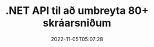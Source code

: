 ---
############################# Static ############################
layout: "product"
date: 2022-11-05T05:07:28
draft: false

product: "Conversion"
product_tag: "conversion"
platform: .NET
platform_tag: net

############################# Head ############################
head_title: "C# .NET Document Conversion API | Umbreyttu PDF Word Excel PPTX HTML myndum"
head_description: "C# .NET Document Conversion API. Umbreyttu PDF Word DOC DOCX, Excel töflureiknum PPT PPTX, HTML, PSD, MPT MPP, Email MSG EMLX, AutoCAD & myndskráarsnið."

############################# Header ############################
title: ".NET API til að umbreyta 80+ skráarsniðum"
description: "Einfalt API til að samþætta virkni skjala- og myndbreytinga í .NET forritum án þess að setja upp neinn utanaðkomandi hugbúnað."
button:
    enable: true
    icon: "fas fa-arrow-down"
    label: "Sækja ókeypis prufuáskrift"
    link: "https://downloads.groupdocs.com/conversion/net"

############################# SubMenu ############################
submenu:
    enable: true
    
    left:
        img_alt: "GroupDocs.Conversion for .NET"
        image: "https://www.groupdocs.cloud/templates/groupdocs/images/product-logos/groupdocs-conversion-net.png"
        product: "GroupDocs.Conversion"
        platform: ".NET"

    middle:
        button:
            # button loop
            - link: "#overview"
              text: "Yfirlit"

            # button loop
            - link: "#features"
              text: "Eiginleikar"

            # button loop
            - link: "#support"
              text: "Stuðningur"

            # button loop
            - link: "https://products.groupdocs.app/conversion"
              text: "Sýning í beinni"

            # button loop
            - link: "https://purchase.groupdocs.com/pricing/conversion/net"
              text: "Verðlag"

    right:
        link_download: "https://downloads.groupdocs.com/conversion"
        link_learn: "https://docs.groupdocs.com/conversion/net/"
        link_buy: "https://purchase.groupdocs.com"

############################# Overview ############################
overview:
    enable: true
    content: |
      GroupDocs.Conversion for .NET býður upp á einfalt sett af API, sem gerir forriturum kleift að smíða öflug skjalabreytingarforrit í C#, ASP.NET og annarri .NET tengdri tækni. GroupDocs.Conversion for .NET API veitir notendum þínum skjótan, skilvirkan og áreiðanlegan skráabreytingarlausn. Það styður að framkvæma nákvæmar umbreytingar á öllum vinsælum viðskiptaskjalasniðum, þar á meðal: PDF, HTML, tölvupósti, Microsoft Word skjölum, Excel töflureiknum, PowerPoint kynningum, Project, Photoshop, CorelDraw, AutoCAD, skýringarmyndum, rastermyndaskráarsniðum og margt fleira. Skjalabreytirasafnið greinir sjálfkrafa upprunaskjalssnið og gefur þér alla stjórn á því að breyta annaðhvort öllu skjalinu eða tilteknum síðum í viðkomandi úttakssnið. Það er auðveldara að skipta út leturgerðum sem vantar fyrir valið og bæta texta- eða myndvatnsmerkjum við hvaða skjalasíðu sem er.

      GroupDocs.Conversion for .NET er hægt að nota til að þróa forrit í hvaða þróunarumhverfi sem er sem miðar á .NET vettvang. Það er samhæft við öll .NET byggð tungumál og styður vinsæl stýrikerfi (Windows, Linux, MacOS) þar sem hægt er að setja upp Mono eða .NET ramma (þar á meðal .NET Core).
    tabs:
      enable: true
      
      ## TAB ONE ##
      tab_one:
        description: |
          Eftirfarandi er yfirlit yfir GroupDocs.Conversion for .NET:
        
        right:
          enable: true
          icon: "fab fa-html5"
          title: "Yfirlit"
          content: |
            * Greina skráartegund sjálfkrafa
            * Umbreyttu skjölum
            * Umbreyttu kynningum
            * Umbreyttu töflureiknum
            * Umbreyttu rastermyndum
            * Umbreyttu PDF skjölum
            * Umbreyttu öðrum sniðum
            * Notaðu vatnsmerki
            * Tilgreindu lykilorð skrár
            * Sérsníddu viðskipti

      ## TAB TWO ##
      tab_two:
        description: |
          GroupDocs.Conversion for .NET styður umbreytingu á milli allra vinsælra og algengra [skjalaskráasniða](https://docs.groupdocs.com/conversion/net/supported-document-formats/).

        left:
          enable: true
          table:
            # table loop
            - title: "Umbreyta úr:"
              content: |
                * **Skjöl**: DOC, DOCX, DOCM, DOT, DOTX, DOTM, RTF, TXT, ODT, OTT
                * **Töflureiknar**: XLS, XLSX, XLSM, XLSB, CSV, XLS2003, ODS, TSV, XLT, XLTX, XLTM, XLAM, FODS, SXC
                * **Kynningar**: PPT, PPTX, PPS, PPSX, ODP, POT, POTX, POTM, PPTM, PPSM, FODP
                * **Myndir**: TIF, TIFF, JPG, JPEG, PNG, GIF, BMP, ICO, DIB, JPC, JPEG-LS, JPEG2000
                * **Færanlegt**: PDF, XPS, OXPS, EPUB
                * **HTML**: HTM, HTML, MHTML
                * **Metaskrár**: EMZ, WMZ
                * **PhotoShop**: PSD
                * **Verkefni**: MPP, MPT, MPX
                * **Outlook**: PST, OST
                * **Tölvupóstur**: MSG, EML, EMLX
                * **Skýringarmyndir**: VSD, VSDX, VSDM, VSS, VSSM, VST, VSTM, VSX, VTX, VDW, VDX, SVG, SVGZ
                * **AutoCAD**: DXF, DWG, DWF, STL, IFC, DWT
                * **PostScript**: EPS, PS, PSL, CGM
                * **CorelDRAW**: CDR, CMX
                * **Annað**: VCF, PLT, LGS, OTG, MD, AI, LOG

        right:
          enable: true
          table:
            # table loop
            - title: "Umbreyta í:"
              content: |
                * **Skjöl**: DOC, DOCX, DOCM, DOT, DOTX, DOTM, RTF, TXT, ODT, OTT
                * **Töflureiknar**: XLS, XLSX, XLSM, XLSB, CSV, XLS2003, TSV, XLTX, ODS, XLAM, FODS, DIF, SXC
                * **Kynningar**: PPT, PPTX, PPS, PPSX, ODP, POTX, POTM, PPTM, PPSM, FODP
                * **Myndir**: TIF, TIFF, JPG, JPEG, PNG, GIF, BMP, ICO, JPEG2000
                * **Metaskrár**: EMF, WMF, EMZ, WMZ
                * **Skýringarmynd**: SVGZ
                * **Færanlegt**: PDF, XPS
                * **HTML**: HTM, HTML, MHTML
                **Annað**: læknir

      ## TAB THREE ##
      tab_three:
        description: |
          GroupDocs.Conversion for .NET styður eftirfarandi stýrikerfi, ramma og pakkastjóra:
      
        left:
          enable: true
          table:
            # table loop
            - icon: "fab fa-windows"
              title: "Stýrikerfi"
              content: |
                Windows Desktop, Windows Server, Windows Azure, Linux, MacOS

            # table loop
            - icon: "fas fa-code"
              title: "Stutt rammar"
              content: |
                Frameworks: .NET Framework, .NET Standard, .NET Core, Mono

        right:
          enable: true
          table:
            # table loop
            - icon: "fas fa-box"
              title: "Pakkastjóri"
              content: |
                Nuget

            # table loop
            - icon: "fas fa-tools"
              title: "Pakkastjóri"
              content: |
                Microsoft Visual Studio, Xamarin, MonoDevelop

############################# Features ############################
features:
    enable: true
    title: "Eiginleikar GroupDocs.Conversion for .NET"

    feature:
      # feature loop
      - icon: "fas fa-copy"
        content: "Auðveld samþætting og metered leyfisveiting"

      # feature loop
      - icon: "fas fa-eye"
        content: "Stilltu sjálfgefinn aðdráttarvalkost þegar þú umbreytir í orð, skyggnur eða frumur"

      # feature loop
      - icon: "fas fa-bolt"
        content: "Umbreyttu í/frá öllum vinsælum rastermyndasniðum og úthlutaðu DPI, hæð og breidd myndar"
      
      # feature loop
      - icon: "fas fa-file-powerpoint"
        content: "Umbreyttu PDF og mynd í grátóna og línuraðu PDF skjal fyrir vefinn"

      # feature loop
      - icon: "fas fa-code"
        content: "Tilgreindu bókamerkjastig, fyrirsagnarstig og stækkað stig í Word í PDF/XPS umbreytingu"

      # feature loop
      - icon: "fas fa-cloud"
        content: "Stilltu og settu vatnsmerki í umbreytt skjal sem bakgrunn til að birta á bak við texta"

      # feature loop
      - icon: "fas fa-remove-format"
        content: "Gerðu tölvupósthaus við umbreytingu úr tölvupósti"

      # feature loop
      - icon: "fas fa-comment-slash"
        content: "Stilltu sérsniðnar leturgerðir og hlaðið/skiptu leturgerð í staðinn við skjalabreytingu"

      # feature loop
      - icon: "fas fa-location-arrow"
        content: "Stilltu sjálfgefið leturgerð til að skipta út leturgerðum sem vantar fyrir skjöl, skyggnur og töflureiknir"

      # feature loop
      - icon: "fas fa-border-all"
        content: ""

      # feature loop
      - icon: "fas fa-wrench"
        content: "Umbreyttu töflureikni með töflulínum og fjarlægðu athugasemdir úr skyggnum meðan á umbreytingu stendur"

      # feature loop
      - icon: "fas fa-columns"
        content: "Umbreyttu tilteknum skjalasíðum sem PDF-sniði og umbreyttu tilteknu frumusviði í töflureiknum"

      # feature loop
      - icon: "fas fa-file-word"
        content: "Sýndu falin blöð og slepptu tómum röðum og dálkum á meðan þú umbreytir töflureiknum"

      # feature loop
      - icon: "fas fa-envelope"
        content: "Teldu heildarsíður skjals og stilltu lykilorð á óvarið skjal meðan á umbreytingu stendur"

      # feature loop
      - icon: "fas fa-print"
        content: "Valkostur til að fjarlægja athugasemdir og innbyggðar skrár úr PDF"

      # feature loop
      - icon: "fas fa-file-archive"
        content: "Búðu til HTML 5 samhæft merki þegar þú umbreytir í HTML"

      # feature loop
      - icon: "fas fa-lock"
        content: "Finndu upprunategund sjálfkrafa og skilaðu öllum mögulegum viðskiptum þegar þú umbreytir úr straumi"

      # feature loop
      - icon: "fas fa-file-code"
        content: "Geta til að skila hverri síðu í sérstökum straumi meðan þú umbreytir í PDF eða HTML"
      
      # feature loop
      - icon: "fas fa-fill-drip"
        content: "Sýna/fela merkingar, athugasemdir og fylgjast með breytingum meðan þú umbreytir úr Word"

      # feature loop
      - icon: "fas fa-file-excel"
        content: "DOCX til Tiff G3 umbreyting með skyggingarvalkosti"

      # feature loop
      - icon: "fas fa-heading"
        content: "Umbreyttu sérstökum útlitum þegar þú umbreytir úr CAD skjali"

      # feature loop
      - icon: "fas fa-project-diagram"
        content: "Sjálfvirk nafngift þegar umbreytt skjal er vistað í skrá"

      # feature loop
      - icon: "fas fa-cube"
        content: "Metered Licensing Stuðningur til að vera innheimtur á grundvelli notkunar á API"

      # feature loop
      - icon: "fab fa-uncharted"
        content: "Umbreyttu skýringarmyndum í ritvinnsluskráarsnið"
      
      # feature loop
      - icon: "fab fa-uncharted"
        content: "Bættu við blaðsíðunúmerum meðan þú umbreytir HTML í ritvinnsluskjal"

      # feature loop
      - icon: "fab fa-uncharted"
        content: "Umbreyttu XML skjölum í hvaða snið sem er án umbreytingar"

      # feature loop
      - icon: "fab fa-uncharted"
        content: "Fylgstu með framvindu skráabreytinga (byrjun, lok) beint úr forriti við viðskiptavini"

    more_feature:
      # more_feature_loop
      - title: "Umbreyttu skjalasniði auðveldlega"
        content: |
          Með því að nota GroupDocs.Conversion for .NET er mjög auðvelt að breyta skjalasniði. Eftirfarandi dæmi sýnir þér hvernig á að umbreyta PDF skrá í DOC skrá með því að nota C#:  
            
          {features.more_feature.step1} 
          {features.more_feature.step2} 
          {features.more_feature.step3} 
            
          ```csharp    
           // Hlaða upprunaskrá DOCX fyrir umbreytingu
          var converter = new GroupDocs.Conversion.Converter("input.docx");
          // Undirbúa viðskiptavalkosti fyrir marksnið PDF
          var convertOptions = converter.GetPossibleConversions()["pdf"].ConvertOptions;
          // Umbreyttu í PDF snið
          converter.Convert("output.pdf", convertOptions);
          ```
            
      # more_feature_loop
      - title: "Umbreyting í myndsnið"
        content: "GroupDocs.Conversion for .NET er hægt að nota til að þróa forrit í hvaða þróunarumhverfi sem er sem miðar á .NET vettvang. Það er samhæft við öll .NET byggð tungumál og styður vinsæl stýrikerfi (Windows, Linux, MacOS) þar sem hægt er að setja upp Mono eða .NET ramma (þar á meðal .NET Core)."

      # more_feature_loop
      - title: "Styður ýmsar PDF-sniðsgerðir"
        content: |
          GroupDocs.Conversion for .NET API styður umbreytingu skjala í eftirfarandi PDF gerðir/snið:  
            
          * PdfA_1A
          * PdfA_1B
          * PdfA_2A
          * PdfA_3A
          * PdfA_2B
          * PdfA_2U
          * PdfA_3B
          * PdfA_3U
          * v1_3
          * v1_4
          * v1_5
          * v1_6
          * v1_7
          * PdfX_1A
          * PdfX3

############################# Support ############################
support:
    enable: true

############################# Solutions ############################
solutions:
    enable: true
    title: "GroupDocs.Conversion býður upp á API fyrir skjalabreytingar fyrir önnur vinsæl þróunarumhverfi"

    solution:
        # solution loop
        - img_alt: "GroupDocs.Conversion fyrir Java"
          image: "https://www.groupdocs.cloud/templates/groupdocs/images/product-logos/groupdocs-conversion-java.png"
          product: "GroupDocs.Conversion"
          platform: "Java"
          link: "/conversion/java/"

############################# Back to top ###############################
back_to_top:
  enable: true
---
